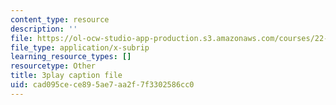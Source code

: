 ```yaml
---
content_type: resource
description: ''
file: https://ol-ocw-studio-app-production.s3.amazonaws.com/courses/22-01-introduction-to-nuclear-engineering-and-ionizing-radiation-fall-2016/cad095cece895ae7aa2f7f3302586cc0_YLp8RziRbpg.vtt
file_type: application/x-subrip
learning_resource_types: []
resourcetype: Other
title: 3play caption file
uid: cad095ce-ce89-5ae7-aa2f-7f3302586cc0
---
```

